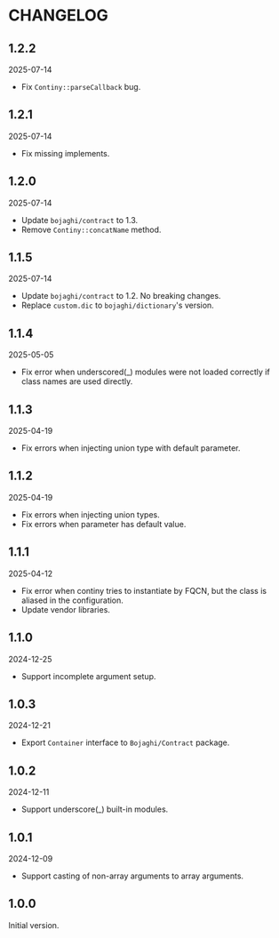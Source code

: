 # CHANGELOG

## 1.2.2

2025-07-14

- Fix `Continy::parseCallback` bug.

## 1.2.1

2025-07-14

- Fix missing implements.

## 1.2.0

2025-07-14

- Update `bojaghi/contract` to 1.3.
- Remove `Continy::concatName` method.

## 1.1.5

2025-07-14

- Update `bojaghi/contract` to 1.2. No breaking changes.
- Replace `custom.dic` to `bojaghi/dictionary`'s version.

## 1.1.4

2025-05-05

- Fix error when underscored(_) modules were not loaded correctly if class names are used directly.

## 1.1.3

2025-04-19

- Fix errors when injecting union type with default parameter.

## 1.1.2

2025-04-19

- Fix errors when injecting union types.
- Fix errors when parameter has default value.

## 1.1.1

2025-04-12

- Fix error when continy tries to instantiate by FQCN, but the class is aliased in the configuration.
- Update vendor libraries.

## 1.1.0

2024-12-25

- Support incomplete argument setup.

## 1.0.3

2024-12-21

- Export `Container` interface to `Bojaghi/Contract` package.

## 1.0.2

2024-12-11

- Support underscore(_) built-in modules.

## 1.0.1

2024-12-09

- Support casting of non-array arguments to array arguments.

## 1.0.0

Initial version.

